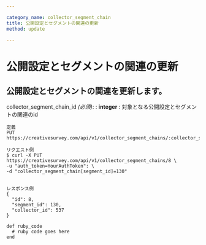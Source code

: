 ```yaml
---

category_name: collector_segment_chain
title: 公開設定とセグメントの関連の更新
method: update

---
```


# 公開設定とセグメントの関連の更新

## 公開設定とセグメントの関連を更新します。

collector_segment_chain_id _(必須)_:
: __integer__
: 対象となる公開設定とセグメントの関連のid

~~~
定義
PUT https://creativesurvey.com/api/v1/collector_segment_chains/:collector_segment_chain_id

リクエスト例
$ curl -X PUT https://creativesurvey.com/api/v1/collector_segment_chains/8 \
-u "auth_token=YourAuthToken": \
-d "collector_segment_chain[segment_id]=130"


レスポンス例
{
  "id": 8,
  "segment_id": 130,
  "collector_id": 537
}

~~~

 
~~~
def ruby_code
  # ruby code goes here
end
~~~

　
　
